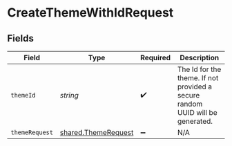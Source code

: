 # CreateThemeWithIdRequest


## Fields

| Field                                                                         | Type                                                                          | Required                                                                      | Description                                                                   |
| ----------------------------------------------------------------------------- | ----------------------------------------------------------------------------- | ----------------------------------------------------------------------------- | ----------------------------------------------------------------------------- |
| `themeId`                                                                     | *string*                                                                      | :heavy_check_mark:                                                            | The Id for the theme. If not provided a secure random UUID will be generated. |
| `themeRequest`                                                                | [shared.ThemeRequest](../../models/shared/themerequest.md)                    | :heavy_minus_sign:                                                            | N/A                                                                           |